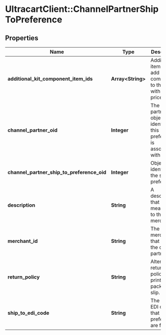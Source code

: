 # UltracartClient::ChannelPartnerShipToPreference

## Properties
Name | Type | Description | Notes
------------ | ------------- | ------------- | -------------
**additional_kit_component_item_ids** | **Array&lt;String&gt;** | Additional item ids to add as kit components to the order with a zero price. | [optional] 
**channel_partner_oid** | **Integer** | The channel partner object identifier this preference is associated with | [optional] 
**channel_partner_ship_to_preference_oid** | **Integer** | Object identifier for the ship to preference | [optional] 
**description** | **String** | A description that is meaningful to the merchant. | [optional] 
**merchant_id** | **String** | The merchant id that owns the channel partner | [optional] 
**return_policy** | **String** | Alternate return policy to print on the packing slip. | [optional] 
**ship_to_edi_code** | **String** | The ship to EDI code that the preferences are for | [optional] 


